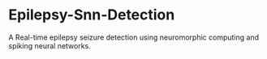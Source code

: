 # Epilepsy-Snn-Detection
A Real-time epilepsy seizure detection using neuromorphic computing and spiking neural networks.
